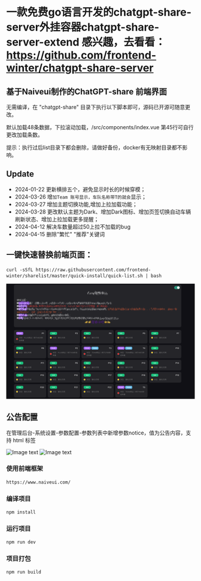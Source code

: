 # 一款免费go语言开发的chatgpt-share-server外挂容器chatgpt-share-server-extend 感兴趣，去看看：https://github.com/frontend-winter/chatgpt-share-server

## 基于Naiveui制作的ChatGPT-share 前端界面

无需编译，在 "chatgpt-share" 目录下执行以下脚本即可，源码已开源可随意更改。

默认加载48条数据，下拉滚动加载，/src/components/index.vue 第45行可自行更改加载条数。

提示：执行过后list目录下都会删除，请做好备份，docker有无映射目录都不影响。

## Update
- 2024-01-22 更新横排五个，避免显示时长的时候穿模；
- 2024-03-26 增`加Team 账号显示，车队名称带T的就会`显示；
- 2024-03-27 增加主题切换功能,增加上拉加载功能；
- 2024-03-28 更改默认主题为Dark、增加Dark图标、增加页签切换自动车辆刷新状态、增加上拉加载更多提醒；
- 2024-04-12 解决车数量超过50上拉不加载的bug
- 2024-04-15 删除"繁忙" "推荐"关键词


## 一键快速替换前端页面：
```shell
curl -sSfL https://raw.githubusercontent.com/frontend-winter/sharelist/master/quick-install/quick-list.sh | bash
```

![Image text](./quick-install/home.png)


## 公告配置
在管理后台-系统设置-参数配置-参数列表中新增参数notice，值为公告内容，支持 html 标签

![Image text](https://chatgpt-share-server.xyhelper.cn/assets/notice1-U7IuKWIa.png)
![Image text](https://chatgpt-share-server.xyhelper.cn/assets/notice2-umTyfMe7.png)

### 使用前端框架
```html
https://www.naiveui.com/
```
### 编译项目
```sh
npm install
```

### 运行项目

```sh
npm run dev
```

### 项目打包

```sh
npm run build
```
